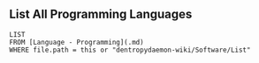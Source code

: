 ## List All Programming Languages

```dataview
LIST
FROM [Language - Programming](.md)
WHERE file.path = this or "dentropydaemon-wiki/Software/List"
```

